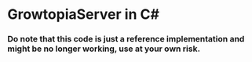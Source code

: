 # GrowtopiaServer in C#

### Do note that this code is just a reference implementation and might be no longer working, use at your own risk.
